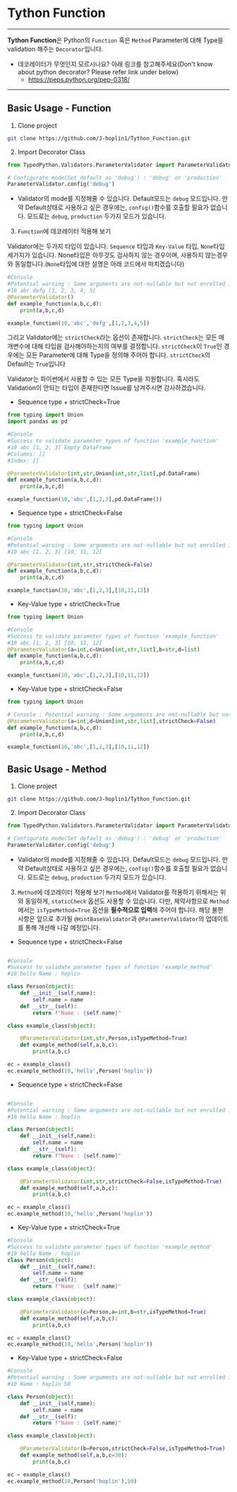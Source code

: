 Tython Function
===
***
**Tython Function**은 Python의 `Function` 혹은 `Method` Parameter에 대해 Type을 validation 해주는 `Decorator`입니다.

- 데코레이터가 무엇인지 모르시나요? 아래 링크를 참고해주세요(Don't know about python decorator? Please refer link under below)
    - https://peps.python.org/pep-0318/
***

## Basic Usage - Function

1. Clone project
```bash
git clone https://github.com/J-hoplin1/Tython_Function.git
```
2. Import Decorator Class

```python
from TypedPython.Validators.ParameterValidator import ParameterValidator

# Configurate mode(Set default as 'debug') : 'debug' or 'production'
ParameterValidator.config('debug')
```

- Validator의 mode를 지정해줄 수 있습니다. Default모드는 `debug` 모드입니다. 만약 Default상태로 사용하고 싶은 경우에는, `config()`함수를 호출할 필요가 없습니다. 모드로는 `debug`, `production` 두가지 모드가 있습니다. 

3. `Function`에 데코레이터 적용해 보기

Validator에는 두가지 타입이 있습니다. `Sequence` 타입과 `Key-Value` 타입, `None`타입 세가지가 있습니다. None타입은 아무것도 검사하지 않는 경우이며, 사용하지 않는경우와 동일합니다.(`None`타입에 대한 설명은 아래 코드에서 마치겠습니다)

```python
#Console
#Potential warning : Some arguments are not-nullable but not enrolled in validator's decorator of function 'example_function' - Not nullable : 4 / Not checked counter : 4
#10 abc defg [1, 2, 3, 4, 5]
@ParameterValidator()
def example_function(a,b,c,d):
    print(a,b,c,d)

example_function(10,'abc','defg',[1,2,3,4,5])
```

그리고 Validator에는 `strictCheck`라는 옵션이 존재합니다. `strictCheck`는 모든 매개변수에 대해 타입을 검사해야하는지의 여부를 결정합니다. `strictCheck`이 `True`인 경우에는 모든 Parameter에 대해 Type을 정의해 주어야 합니다. `strictCheck`의 Default는 `True`입니다

Validator는 파이썬에서 사용할 수 있는 모든 Type을 지원합니다. 혹시라도 Validation이 안되는 타입이 존재한다면 Issue를 남겨주시면 감사하겠습니다.

- Sequence type + strictCheck=True
```python
from typing import Union
import pandas as pd

#Console
#Success to validate parameter types of function 'example_function'
#10 abc [1, 2, 3] Empty DataFrame
#Columns: []
#Index: []

@ParameterValidator(int,str,Union[int,str,list],pd.DataFrame)
def example_function(a,b,c,d):
    print(a,b,c,d)

example_function(10,'abc',[1,2,3],pd.DataFrame())
```
- Sequence type + strictCheck=False
```python
from typing import Union

#Console
#Potential warning : Some arguments are not-nullable but not enrolled in validator's decorator of function 'example_function' - Not nullable : 4 / Not checked counter : 2
#10 abc [1, 2, 3] [10, 11, 12]

@ParameterValidator(int,str,strictCheck=False)
def example_function(a,b,c,d):
    print(a,b,c,d)

example_function(10,'abc',[1,2,3],[10,11,12])
```
- Key-Value type + strictCheck=True
```python
from typing import Union

#Console
#Success to validate parameter types of function 'example_function'
#10 abc [1, 2, 3] [10, 11, 12]
@ParameterValidator(a=int,c=Union[int,str,list],b=str,d=list)
def example_function(a,b,c,d):
    print(a,b,c,d)

example_function(10,'abc',[1,2,3],[10,11,12])
```
- Key-Value type + strictCheck=False
```python
from typing import Union

# Console : Potential warning : Some arguments are not-nullable but not enrolled in validator's decorator of function 'example_function' - Not nullable : 4 / Not checked counter : 2
@ParameterValidator(a=int,d=Union[int,str,list],strictCheck=False)
def example_function(a,b,c,d):
    print(a,b,c,d)

example_function(10,'abc',[1,2,3],[10,11,12])
```


## Basic Usage - Method

1. Clone project
```bash
git clone https://github.com/J-hoplin1/Tython_Function.git
```
2. Import Decorator Class

```python
from TypedPython.Validators.ParameterValidator import ParameterValidator

# Configurate mode(Set default as 'debug') : 'debug' or 'production'
ParameterValidator.config('debug')
```

- Validator의 mode를 지정해줄 수 있습니다. Default모드는 `debug` 모드입니다. 만약 Default상태로 사용하고 싶은 경우에는, `config()`함수를 호출할 필요가 없습니다. 모드로는 `debug`, `production` 두가지 모드가 있습니다. 

3. `Method`에 데코레이터 적용해 보기
`Method`에서 Validator를 적용하기 위해서는 위와 동일하게, `staticCheck` 옵션도 사용할 수 있습니다. 다만, 제약사항으로 `Method`에서는 `isTypeMethod=True` 옵션을 **필수적으로 입력**해 주어야 합니다. 해당 불편 사항은 앞으로 추가될 `@HintBaseValidator`과 `@ParameterValidator`의 업데이트를 통해 개선해 나갈 예정입니다.

- Sequence type + strictCheck=False
```python

#Console
#Success to validate parameter types of function 'example_method'
#10 hello Name : hoplin

class Person(object):
    def __init__(self,name):
        self.name = name
    def __str__(self):
        return f"Name : {self.name}"

class example_class(object):

    @ParameterValidator(int,str,Person,isTypeMethod=True)
    def example_method(self,a,b,c):
        print(a,b,c)

ec = example_class()
ec.example_method(10,'hello',Person('hoplin'))
```

- Sequence type + strictCheck=False

```python

#Console
#Potential warning : Some arguments are not-nullable but not enrolled in validator's decorator of function 'example_method' - Not nullable : 3 / Not checked counter : 1
#10 hello Name : hoplin

class Person(object):
    def __init__(self,name):
        self.name = name
    def __str__(self):
        return f"Name : {self.name}"

class example_class(object):

    @ParameterValidator(int,str,strictCheck=False,isTypeMethod=True)
    def example_method(self,a,b,c):
        print(a,b,c)

ec = example_class()
ec.example_method(10,'hello',Person('hoplin'))
```

- Key-Value type + strictCheck=True
```python
#Console
#Success to validate parameter types of function 'example_method'
#10 hello Name : hoplin
class Person(object):
    def __init__(self,name):
        self.name = name
    def __str__(self):
        return f"Name : {self.name}"

class example_class(object):

    @ParameterValidator(c=Person,a=int,b=str,isTypeMethod=True)
    def example_method(self,a,b,c):
        print(a,b,c)

ec = example_class()
ec.example_method(10,'hello',Person('hoplin'))
```
- Key-Value type + strictCheck=False
```python
#Console
#Potential warning : Some arguments are not-nullable but not enrolled in validator's decorator of function 'example_method' - Not nullable : 2 / Not checked counter : 1
#10 Name : hoplin 50

class Person(object):
    def __init__(self,name):
        self.name = name
    def __str__(self):
        return f"Name : {self.name}"

class example_class(object):

    @ParameterValidator(b=Person,strictCheck=False,isTypeMethod=True)
    def example_method(self,a,b,c=30):
        print(a,b,c)

ec = example_class()
ec.example_method(10,Person('hoplin'),50)
```